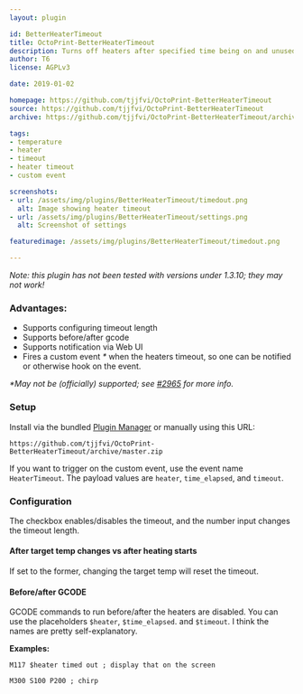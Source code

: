 ```yaml
---
layout: plugin

id: BetterHeaterTimeout
title: OctoPrint-BetterHeaterTimeout
description: Turns off heaters after specified time being on and unused
author: T6
license: AGPLv3

date: 2019-01-02 

homepage: https://github.com/tjjfvi/OctoPrint-BetterHeaterTimeout
source: https://github.com/tjjfvi/OctoPrint-BetterHeaterTimeout
archive: https://github.com/tjjfvi/OctoPrint-BetterHeaterTimeout/archive/master.zip

tags:
- temperature
- heater
- timeout
- heater timeout
- custom event

screenshots:
- url: /assets/img/plugins/BetterHeaterTimeout/timedout.png 
  alt: Image showing heater timeout
- url: /assets/img/plugins/BetterHeaterTimeout/settings.png 
  alt: Screenshot of settings 

featuredimage: /assets/img/plugins/BetterHeaterTimeout/timedout.png

---
```


*Note: this plugin has not been tested with versions under 1.3.10; they may not work!*

### Advantages:
 - Supports configuring timeout length
 - Supports before/after gcode
 - Supports notification via Web UI
 - Fires a custom event _*_ when the heaters timeout, so one can be notified or otherwise hook on the event.

_*May not be (officially) supported; see [#2965](https://github.com/foosel/OctoPrint/issues/2965) for more info._
 
### Setup

Install via the bundled [Plugin Manager](https://github.com/foosel/OctoPrint/wiki/Plugin:-Plugin-Manager)
or manually using this URL:

    https://github.com/tjjfvi/OctoPrint-BetterHeaterTimeout/archive/master.zip

If you want to trigger on the custom event, use the event name `HeaterTimeout`.
The payload values are `heater`, `time_elapsed`, and `timeout`.


### Configuration

The checkbox enables/disables the timeout, and the number input changes the timeout length.

#### After target temp changes vs after heating starts

If set to the former, changing the target temp will reset the timeout.

#### Before/after GCODE

GCODE commands to run before/after the heaters are disabled.
You can use the placeholders `$heater`, `$time_elapsed`. and `$timeout`.
I think the names are pretty self-explanatory.

**Examples:**
```
M117 $heater timed out ; display that on the screen
```
```
M300 S100 P200 ; chirp
```
